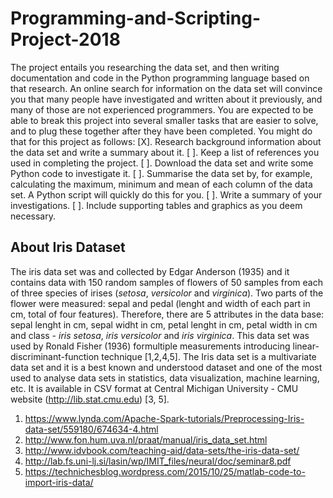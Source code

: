 # Programming-and-Scripting-Project-2018
The project entails you researching the data set, and then writing documentation and code in the Python programming language based on that research. An online search for information on the data set will convince you that many people have investigated and written about it previously, and many of those are not experienced programmers. You are expected to be able to break this project into several smaller tasks that are easier to solve, and to plug these together after they have been completed. 
You might do that for this project as follows:
[X]. Research background information about the data set and write a summary about it.
[ ]. Keep a list of references you used in completing the project.
[ ]. Download the data set and write some Python code to investigate it.
[ ]. Summarise the data set by, for example, calculating the maximum, minimum and
mean of each column of the data set. A Python script will quickly do this for you.
[ ]. Write a summary of your investigations.
[ ]. Include supporting tables and graphics as you deem necessary.

## About Iris Dataset
The iris data set was and collected by Edgar Anderson (1935)  and it contains data with 150 random samples of flowers of 50 samples from each of three species of irises (*setosa*, *versicolor* and *virginica*). Two parts of the flower were measured: sepal and pedal (lenght and width of each part in cm, total of four features). Therefore, there are 5 attributes in the data base: sepal lenght in cm, sepal widht in cm, petal lenght in cm, petal width in cm and class - *iris setosa*, *iris versicolor* and *iris virginica*.  This data set was used by Ronald Fisher (1936) formultiple measurements introducing linear-discriminant-function technique [1,2,4,5].
The Iris data set is a multivariate data set and it is a best known and understood dataset and one of the most used to analyse data sets in statistics, data visualization, machine learning, etc. It is available in CSV format at Central Michigan University - CMU website (http://lib.stat.cmu.edu) [3, 5].
1. https://www.lynda.com/Apache-Spark-tutorials/Preprocessing-Iris-data-set/559180/674634-4.html
2. http://www.fon.hum.uva.nl/praat/manual/iris_data_set.html
3. http://www.idvbook.com/teaching-aid/data-sets/the-iris-data-set/
4. http://lab.fs.uni-lj.si/lasin/wp/IMIT_files/neural/doc/seminar8.pdf
5. https://technichesblog.wordpress.com/2015/10/25/matlab-code-to-import-iris-data/

